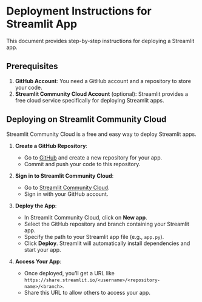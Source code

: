 # Deployment Instructions for Streamlit App

This document provides step-by-step instructions for deploying a Streamlit app.

## Prerequisites

1. **GitHub Account**: You need a GitHub account and a repository to store your code.
2. **Streamlit Community Cloud Account** (optional): Streamlit provides a free cloud service specifically for deploying Streamlit apps.

## Deploying on Streamlit Community Cloud

Streamlit Community Cloud is a free and easy way to deploy Streamlit apps.

1. **Create a GitHub Repository**:

   - Go to [GitHub](https://github.com/) and create a new repository for your app.
   - Commit and push your code to this repository.
2. **Sign in to Streamlit Community Cloud**:

   - Go to [Streamlit Community Cloud](https://share.streamlit.io/).
   - Sign in with your GitHub account.
3. **Deploy the App**:

   - In Streamlit Community Cloud, click on **New app**.
   - Select the GitHub repository and branch containing your Streamlit app.
   - Specify the path to your Streamlit app file (e.g., `app.py`).
   - Click **Deploy**. Streamlit will automatically install dependencies and start your app.

4. **Access Your App**:
   - Once deployed, you’ll get a URL like `https://share.streamlit.io/<username>/<repository-name>/<branch>`.
   - Share this URL to allow others to access your app.
